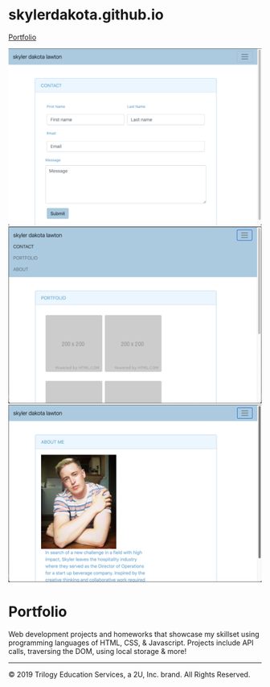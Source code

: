 # skylerdakota.github.io

[Portfolio](https://skylerdakota.github.io)

![Contact Page](assets/images/contact.png)
![Portfolio Page](assets/images/portfolio.png)
![About Me Page](assets/images/aboutme.png)


# Portfolio
 
 Web development projects and homeworks that showcase my skillset using programming languages of HTML, CSS, & Javascript. Projects include API calls, traversing the DOM, using local storage & more!

- - -

© 2019 Trilogy Education Services, a 2U, Inc. brand. All Rights Reserved.